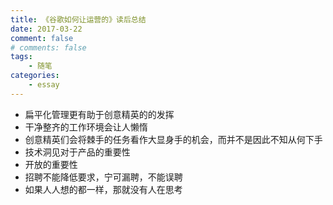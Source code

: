 ```yaml
---
title: 《谷歌如何让运营的》读后总结
date: 2017-03-22
comment: false
# comments: false
tags:
    - 随笔
categories:
    - essay
---
```


-   扁平化管理更有助于创意精英的的发挥
-   干净整齐的工作环境会让人懒惰
-   创意精英们会将棘手的任务看作大显身手的机会，而并不是因此不知从何下手
-   技术洞见对于产品的重要性
-   开放的重要性
-   招聘不能降低要求，宁可漏聘，不能误聘
-   如果人人想的都一样，那就没有人在思考
